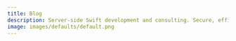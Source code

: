 ```yaml
---
title: Blog
description: Server-side Swift development and consulting. Secure, efficient, scalable solutions. 
image: images/defaults/default.png
---
```

